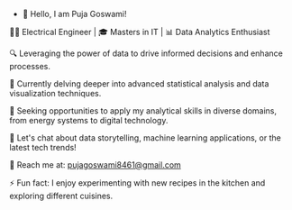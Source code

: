 - 👋 Hello, I am Puja Goswami!

👩‍💼 Electrical Engineer | 🎓 Masters in IT | 📊 Data Analytics Enthusiast

🔍 Leveraging the power of data to drive informed decisions and enhance processes.

🌱 Currently delving deeper into advanced statistical analysis and data visualization techniques.

💼 Seeking opportunities to apply my analytical skills in diverse domains, from energy systems to digital technology.

💬 Let's chat about data storytelling, machine learning applications, or the latest tech trends!

📧 Reach me at: pujagoswami8461@gmail.com

⚡ Fun fact: I enjoy experimenting with new recipes in the kitchen and exploring different cuisines.


<!---
pujadatajourney/pujadatajourney is a ✨ special ✨ repository because its `README.md` (this file) appears on your GitHub profile.
You can click the Preview link to take a look at your changes.
--->
